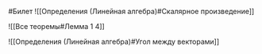 #Билет 
![[Определения (Линейная алгебра)#Скалярное произведение]]

![[Все теоремы#Лемма 1 4]]

![[Определения (Линейная алгебра)#Угол между векторами]]